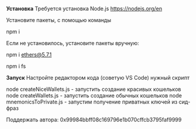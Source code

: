 **Установка**
Требуется установка Node.js https://nodejs.org/en

Установите пакеты, с помощью команды

npm i

Если не установилось, установите пакеты вручную:

npm i ethers@5.7.1

npm i fs


**Запуск**
Настройте редактором кода (советую VS Code) нужный скрипт

node createNiceWallets.js - запустить создание красивых кошельков
node createWallets.js - запустить создание обычных кошельков
node mnemonicsToPrivate.js - запустим получение приватных ключей из сид-фраз

Поддержать автора:
0x99984bbff08c169796e1b070cffcb3795faf9999
